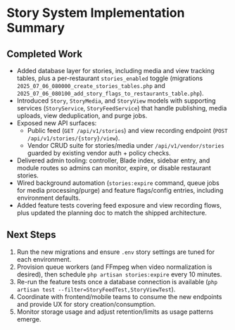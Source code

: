 # Story System Implementation Summary

## Completed Work
- Added database layer for stories, including media and view tracking tables, plus a per-restaurant `stories_enabled` toggle (migrations `2025_07_06_080000_create_stories_tables.php` and `2025_07_06_080100_add_story_flags_to_restaurants_table.php`).
- Introduced `Story`, `StoryMedia`, and `StoryView` models with supporting services (`StoryService`, `StoryFeedService`) that handle publishing, media uploads, view deduplication, and purge jobs.
- Exposed new API surfaces:
  - Public feed (`GET /api/v1/stories`) and view recording endpoint (`POST /api/v1/stories/{story}/view`).
  - Vendor CRUD suite for stories/media under `/api/v1/vendor/stories` guarded by existing vendor auth + policy checks.
- Delivered admin tooling: controller, Blade index, sidebar entry, and module routes so admins can monitor, expire, or disable restaurant stories.
- Wired background automation (`stories:expire` command, queue jobs for media processing/purge) and feature flags/config entries, including environment defaults.
- Added feature tests covering feed exposure and view recording flows, plus updated the planning doc to match the shipped architecture.

## Next Steps
1. Run the new migrations and ensure `.env` story settings are tuned for each environment.
2. Provision queue workers (and FFmpeg when video normalization is desired), then schedule `php artisan stories:expire` every 10 minutes.
3. Re-run the feature tests once a database connection is available (`php artisan test --filter=StoryFeedTest,StoryViewTest`).
4. Coordinate with frontend/mobile teams to consume the new endpoints and provide UX for story creation/consumption.
5. Monitor storage usage and adjust retention/limits as usage patterns emerge.
